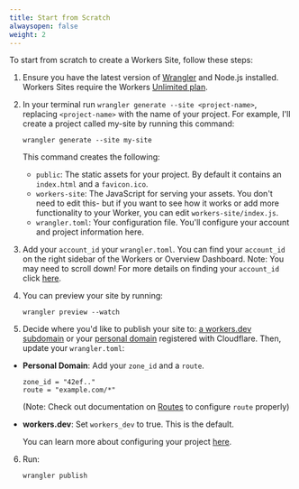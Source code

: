 ```yaml
---
title: Start from Scratch
alwaysopen: false
weight: 2
---
```


To start from scratch to create a Workers Site, follow these steps:

1. Ensure you have the latest version of [Wrangler](/quickstart#installing-the-cli) and Node.js installed. Workers Sites require the Workers [Unlimited plan](https://workers.cloudflare.com/sites#plans).

2. In your terminal run `wrangler generate --site <project-name>`, replacing `<project-name>` with the name of your project. For example, I'll create a project called my-site by running this command:
   ```
   wrangler generate --site my-site
   ```
   This command creates the following:
   - `public`: The static assets for your project. By default it contains an `index.html` and a `favicon.ico`.
   - `workers-site`: The JavaScript for serving your assets. You don't need to edit this- but if you want to see how it works or add more functionality to your Worker, you can edit `workers-site/index.js`.
   - `wrangler.toml`: Your configuration file. You'll configure your account and project information here.

3. Add your `account_id` your `wrangler.toml`. You can find your `account_id` on the right sidebar of the Workers or Overview Dashboard. Note: You may need to scroll down! For more details on finding your `account_id` click [here](https://developers.cloudflare.com/workers/quickstart/#account-id-and-zone-id).


4. You can preview your site by running:
   ```
   wrangler preview --watch
   ```

5. Decide where you'd like to publish your site to: [ a workers.dev subdomain](/quickstart#publish-to-workers-dev) or your [personal domain](/quickstart#publish-to-your-domain) registered with Cloudflare.
   Then, update your `wrangler.toml`:
 - **Personal Domain**: Add your `zone_id` and a `route`.

     ```
     zone_id = "42ef.."
     route = "example.com/*"
     ```
   (Note: Check out documentation on [Routes](/workers/about/routes) to configure `route` properly) 
     
 - **workers.dev**: Set `workers_dev`  to true. This is the default. 

     You can learn more about configuring your project [here](/quickstart/#configure).

6. Run:
   ```
   wrangler publish
   ```
